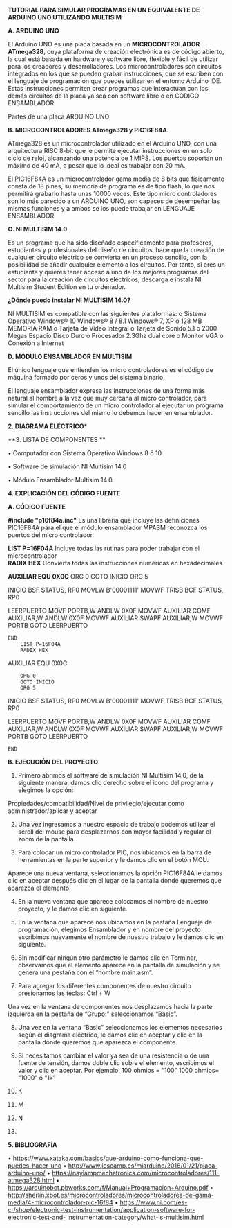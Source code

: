 **TUTORIAL PARA SIMULAR PROGRAMAS EN UN EQUIVALENTE DE ARDUINO UNO UTILIZANDO MULTISIM**


**A.	ARDUINO UNO**

El Arduino UNO es una placa basada en un **MICROCONTROLADOR ATmega328**, cuya plataforma de creación electrónica es de código abierto, la cual está basada en hardware y software libre, flexible y fácil de utilizar para los creadores y desarrolladores. 
Los microcontroladores son circuitos integrados en los que se pueden grabar instrucciones, que se escriben con el lenguaje de programación que puedes utilizar en el entorno Arduino IDE. Estas instrucciones permiten crear programas que interactúan con los demás circuitos de la placa ya sea con software libre o en CÓDIGO ENSAMBLADOR.

Partes de una placa ARDUINO UNO




**B.	MICROCONTROLADORES ATmega328 y  PIC16F84A.**

ATmega328 es un microcontrolador utilizado en el Arduino UNO, con una arquitectura RISC 8-bit que le permite ejecutar instrucciones en un solo ciclo de reloj, alcanzando una potencia de 1 MIPS. Los puertos soportan un máximo de 40 mA, a pesar que lo ideal es trabajar con 20 mA. 
 

El PIC16F84A es un microcontrolador gama media de 8 bits que físicamente consta de 18 pines, su memoria de programa es de tipo flash, lo que nos permitirá grabarlo hasta unas 10000 veces.
 Este tipo  micro controladores  son lo más parecido a un ARDUINO UNO, son capaces de desempeñar  las mismas funciones y a ambos se los puede trabajar en LENGUAJE ENSAMBLADOR.







**C.	NI MULTISIM 14.0**

Es un programa que ha sido diseñado específicamente para profesores, estudiantes y profesionales del diseño de circuitos, hace que la creación de cualquier circuito eléctrico se convierta en un proceso sencillo, con la posibilidad de añadir cualquier elemento a los circuitos. Por tanto, si eres un estudiante y quieres tener acceso a uno de los mejores programas del sector para la creación de circuitos eléctricos, descarga e instala NI Multisim Student Edition en tu ordenador.


**¿Dónde puedo instalar NI MULTISIM 14.0?**



NI MULTISIM es compatible con las siguientes plataformas:
o	Sistema Operativo Windows® 10 Windows® 8 / 8.1 Windows® 7, XP
o	128 MB MEMORIA RAM
o	Tarjeta de Video Integral
o	Tarjeta de Sonido 5.1
o	2000 Megas Espacio Disco Duro
o	Procesador 2.3Ghz dual core
o	Monitor VGA
o	Conexión a Internet


**D.	MÓDULO ENSAMBLADOR EN MULTISIM**

El único lenguaje que entienden los micro controladores es el código de máquina formado por ceros y unos del sistema binario.

El lenguaje ensamblador expresa las instrucciones de una forma más natural al hombre a la vez que muy cercana al micro controlador, para simular el comportamiento de un micro controlador al ejecutar un programa sencillo las instrucciones del mismo lo debemos hacer en ensamblador. 
















**2.	DIAGRAMA ELÉCTRICO***












**3.	LISTA DE COMPONENTES **

•	Computador con  Sistema Operativo Windows 8 ó 10







•	Software de simulación NI Multisim 14.0			






•	Módulo Ensamblador Multisim 14.0

 


**4.	EXPLICACIÓN DEL CÓDIGO FUENTE**

**A.	CÓDIGO FUENTE**

 

**#include "p16f84a.inc"**	Es una librería que incluye las definiciones PIC16F84A para el que el módulo ensamblador MPASM reconozca los puertos del micro controlador.

**LIST P=16F04A**		Incluye todas las rutinas para poder trabajar con el microcontrolador  	
 	**RADIX HEX**		Convierta todas las instrucciones numéricas en hexadecimales

**AUXILIAR EQU 0X0C**
		ORG 0
		GOTO INICIO
		ORG 5

INICIO  BSF STATUS, RP0
		MOVLW B'00001111'
		MOVWF TRISB
		BCF STATUS, RP0

LEERPUERTO	MOVF PORTB,W
		ANDLW 0X0F
		MOVWF AUXILIAR
		COMF AUXILIAR,W
		ANDLW 0X0F
		MOVWF AUXILIAR
		SWAPF AUXILIAR,W
		MOVWF PORTB
		GOTO LEERPUERTO

	END
		LIST P=16F04A
		RADIX HEX

AUXILIAR EQU 0X0C

		ORG 0
		GOTO INICIO
		ORG 5

INICIO  BSF STATUS, RP0
		MOVLW B'00001111'
		MOVWF TRISB
		BCF STATUS, RP0

LEERPUERTO	MOVF PORTB,W
		ANDLW 0X0F
		MOVWF AUXILIAR
		COMF AUXILIAR,W
		ANDLW 0X0F
		MOVWF AUXILIAR
		SWAPF AUXILIAR,W
		MOVWF PORTB
		GOTO LEERPUERTO

	END

**B.	EJECUCIÓN DEL PROYECTO** 

1.	Primero abrimos el software de simulación NI Multisim 14.0, de la siguiente manera, damos clic derecho sobre el icono del programa y elegimos la opción:

Propiedades/compatibilidad/Nivel de privilegio/ejecutar como administrador/aplicar y aceptar



2.	Una vez ingresamos a nuestro espacio de trabajo podemos utilizar el scroll del mouse para desplazarnos con mayor facilidad y regular el zoom de la pantalla.


3.	Para colocar un micro controlador PIC, nos ubicamos en la barra de herramientas en la parte superior y le damos clic en el botón MCU.

Aparece una nueva ventana, seleccionamos la opción PIC16F84A le damos clic en aceptar después clic en el lugar de la pantalla donde queremos que aparezca el elemento.

 

4.	En la nueva ventana que aparece colocamos el nombre de nuestro proyecto, y le damos clic en siguiente.
 


5.	En la ventana que aparece nos ubicamos en la pestaña Lenguaje de programación, elegimos Ensamblador y en nombre del proyecto escribimos nuevamente el nombre de nuestro trabajo y le damos clic en siguiente.
 

6.	Sin modificar ningún otro parámetro le damos clic en Terminar, observamos que el elemento aparece en la pantalla de simulación y  se genera una pestaña con el “nombre main.asm”.
 

7.	Para agregar los diferentes componentes de nuestro circuito presionamos las teclas:
Ctrl + W

Una vez en la ventana de componentes nos desplazamos hacia la parte izquierda en la pestaña de “Grupo:” seleccionamos “Basic”. 

 
  
8.	Una vez en la ventana “Basic” seleccionamos los elementos necesarios según el diagrama eléctrico, le damos clic en aceptar y clic en la pantalla donde queremos que aparezca el componente.
 

 

9.	Si necesitamos cambiar el valor ya sea de una resistencia o de una fuente de tensión, damos doble clic sobre el elemento, escribimos el valor y clic en aceptar. Por ejemplo:
100 ohmios = “100”
1000 ohmios= “1000” ó “1k”
 

10.	K
11.	M
12.	N
13.	


 
**5.	BIBLIOGRAFÍA**

•	https://www.xataka.com/basics/que-arduino-como-funciona-que-puedes-hacer-uno
•	http://www.iescamp.es/miarduino/2016/01/21/placa-arduino-uno/
•	https://naylampmechatronics.com/microcontroladores/111-atmega328.html
•	https://arduinobot.pbworks.com/f/Manual+Programacion+Arduino.pdf
•	http://sherlin.xbot.es/microcontroladores/microcontroladores-de-gama-media/4-microcontrolador-pic-16f84
•	https://www.ni.com/es-cr/shop/electronic-test-instrumentation/application-software-for-electronic-test-and-	instrumentation-category/what-is-multisim.html

